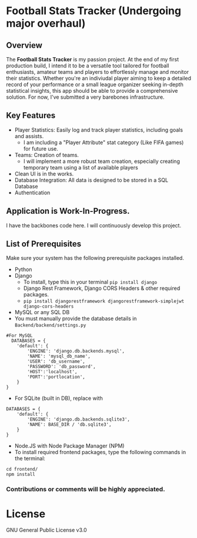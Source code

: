 # Football Stats Tracker (Undergoing major overhaul)
## Overview
The **Football Stats Tracker** is my passion project. At the end of my first production build, I intend it to be a versatile tool tailored for football enthusiasts, amateur teams and players to effortlessly manage and monitor their statistics. 
Whether you're an indiviudal player aiming to keep a detailed record of your performance or a small league organizer seeking in-depth statistical insights, this app should be able to provide a comprehensive solution. For now, I've submitted a very barebones infrastructure.

## Key Features
- Player Statistics:  Easily log and track player statistics, including goals and assists.
  - I am including a "Player Attribute" stat category (Like FIFA games) for future use.
- Teams: Creation of teams.
  - I will implement a more robust team creation, especially creating temporary team using a list of available players
- Clean UI is in the works.
- Database Integration: All data is designed to be stored in a SQL Database
- Authentication


## Application is Work-In-Progress. 
I have the backbones code here. I will continuously develop this project.

## List of Prerequisites
Make sure your system has the following prerequisite packages installed.
- Python
- Django
  - To install, type this in your terminal ``` pip install django ```
  - Django Rest Framework,  Django CORS Headers & other required packages.
  - ``` pip install djangorestframework djangorestframework-simplejwt django-cors-headers  ```
- MySQL or any SQL DB
- You must manually provide the database details in ```Backend/backend/settings.py```
```
#For MySQL
  DATABASES = {
    'default': {
        'ENGINE': 'django.db.backends.mysql',
        'NAME': 'mysql_db_name',
        'USER': 'db_username',
        'PASSWORD': 'db_password',
        'HOST':'localhost',
        'PORT':'portlocation',
    }
}
```
- For SQLite (built in DB), replace with
```
DATABASES = {
    'default': {
        'ENGINE': 'django.db.backends.sqlite3',
        'NAME': BASE_DIR / 'db.sqlite3',
    }
}
```
- Node.JS with Node Package Manager (NPM)
- To install required frontend packages, type the following commands in the terminal:
```
cd frontend/
npm install
```

### Contributions or comments will be highly appreciated.

# License
GNU General Public License v3.0
